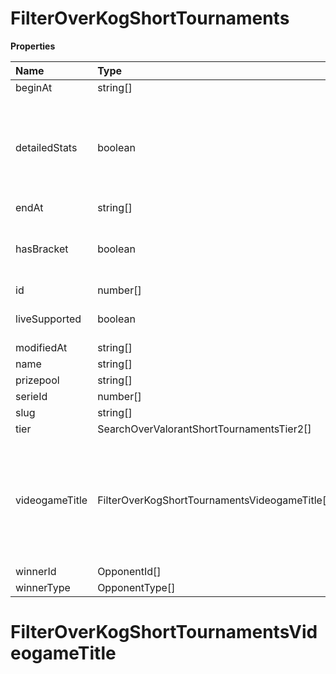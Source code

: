 # FilterOverKogShortTournaments

**Properties**

| Name           | Type                                          | Required | Description                                                                                              |
| :------------- | :-------------------------------------------- | :------- | :------------------------------------------------------------------------------------------------------- |
| beginAt        | string[]                                      | ❌       |                                                                                                          |
| detailedStats  | boolean                                       | ❌       | Whether the tournament is expected to have detailed statistics available                                 |
| endAt          | string[]                                      | ❌       |                                                                                                          |
| hasBracket     | boolean                                       | ❌       | Whether the tournament has a bracket                                                                     |
| id             | number[]                                      | ❌       |                                                                                                          |
| liveSupported  | boolean                                       | ❌       | Whether live is supported                                                                                |
| modifiedAt     | string[]                                      | ❌       |                                                                                                          |
| name           | string[]                                      | ❌       |                                                                                                          |
| prizepool      | string[]                                      | ❌       |                                                                                                          |
| serieId        | number[]                                      | ❌       |                                                                                                          |
| slug           | string[]                                      | ❌       |                                                                                                          |
| tier           | SearchOverValorantShortTournamentsTier2[]     | ❌       |                                                                                                          |
| videogameTitle | FilterOverKogShortTournamentsVideogameTitle[] | ❌       | A videogame title id or slug. <br/>Only for `/csgo/*`, `/codmw/*`, `/fifa/*` and `/ow/*` endpoints <br/> |
| winnerId       | OpponentId[]                                  | ❌       |                                                                                                          |
| winnerType     | OpponentType[]                                | ❌       |                                                                                                          |

# FilterOverKogShortTournamentsVideogameTitle

<!-- This file was generated by liblab | https://liblab.com/ -->
